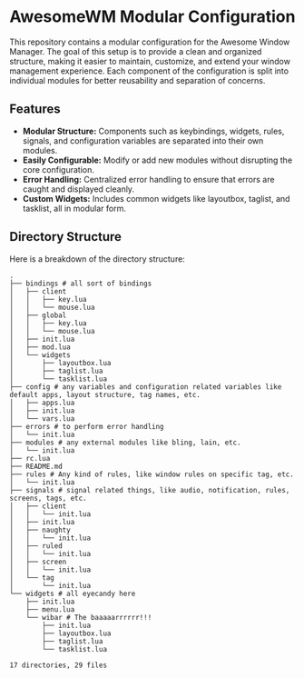 # AwesomeWM Modular Configuration

This repository contains a modular configuration for the Awesome Window Manager. The goal of this setup is to provide a clean and organized structure, making it easier to maintain, customize, and extend your window management experience. Each component of the configuration is split into individual modules for better reusability and separation of concerns.

## Features

- **Modular Structure:** Components such as keybindings, widgets, rules, signals, and configuration variables are separated into their own modules.
- **Easily Configurable:** Modify or add new modules without disrupting the core configuration.
- **Error Handling:** Centralized error handling to ensure that errors are caught and displayed cleanly.
- **Custom Widgets:** Includes common widgets like layoutbox, taglist, and tasklist, all in modular form.

## Directory Structure

Here is a breakdown of the directory structure:
```console
.
├── bindings # all sort of bindings
│   ├── client
│   │   ├── key.lua
│   │   └── mouse.lua
│   ├── global
│   │   ├── key.lua
│   │   └── mouse.lua
│   ├── init.lua
│   ├── mod.lua
│   └── widgets
│       ├── layoutbox.lua
│       ├── taglist.lua
│       └── tasklist.lua
├── config # any variables and configuration related variables like default apps, layout structure, tag names, etc.
│   ├── apps.lua
│   ├── init.lua
│   └── vars.lua
├── errors # to perform error handling
│   └── init.lua
├── modules # any external modules like bling, lain, etc.
│   └── init.lua
├── rc.lua
├── README.md
├── rules # Any kind of rules, like window rules on specific tag, etc.
│   └── init.lua
├── signals # signal related things, like audio, notification, rules, screens, tags, etc.
│   ├── client
│   │   └── init.lua
│   ├── init.lua
│   ├── naughty
│   │   └── init.lua
│   ├── ruled
│   │   └── init.lua
│   ├── screen
│   │   └── init.lua
│   └── tag
│       └── init.lua
└── widgets # all eyecandy here
    ├── init.lua
    ├── menu.lua
    └── wibar # The baaaaarrrrrr!!!
        ├── init.lua
        ├── layoutbox.lua
        ├── taglist.lua
        └── tasklist.lua

17 directories, 29 files
```
